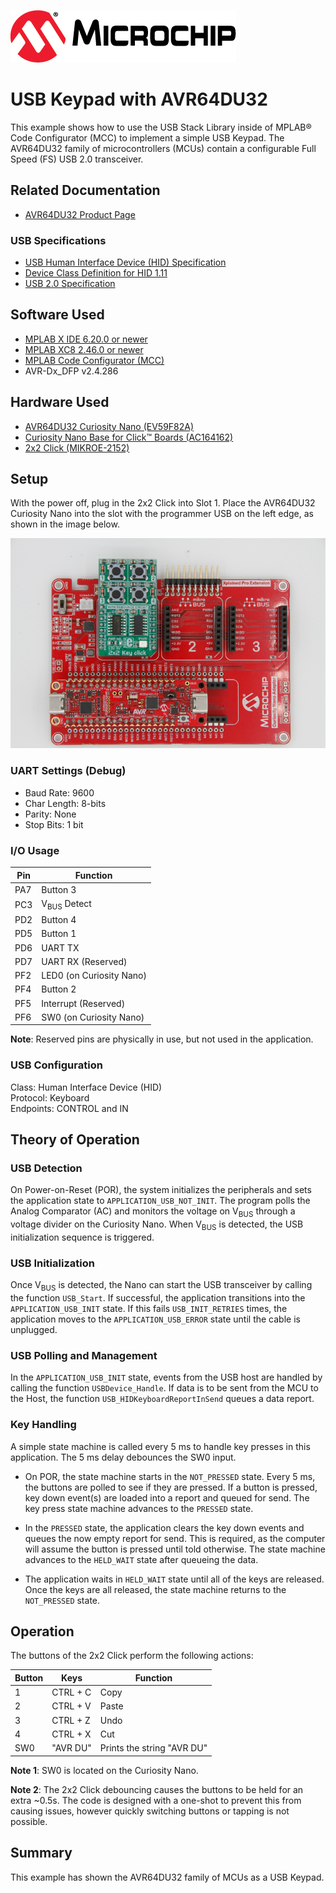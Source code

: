 <!-- Please do not change this logo with link -->

[![MCHP](images/microchip.png)](https://www.microchip.com)

# USB Keypad with AVR64DU32 

This example shows how to use the USB Stack Library inside of MPLAB&reg; Code Configurator (MCC) to implement a simple USB Keypad. The AVR64DU32 family of microcontrollers (MCUs) contain a configurable Full Speed (FS) USB 2.0 transceiver.  

## Related Documentation

- [AVR64DU32 Product Page](https://www.microchip.com/en-us/product/AVR64DU32?utm_source=GitHub&utm_medium=TextLink&utm_campaign=MCU8_AVR-DU&utm_content=avr64du32-keypad-mplab-mcc-github&utm_bu=MCU08)

### USB Specifications

- [USB Human Interface Device (HID) Specification](https://www.usb.org/document-library/device-class-definition-hid-111)
- [Device Class Definition for HID 1.11](https://usb.org/document-library/hid-usage-tables-15)
- [USB 2.0 Specification](https://www.usb.org/document-library/usb-20-specification)

## Software Used

- [MPLAB X IDE 6.20.0 or newer](https://www.microchip.com/en-us/tools-resources/develop/mplab-x-ide?utm_source=GitHub&utm_medium=TextLink&utm_campaign=MCU8_AVR-DU&utm_content=avr64du32-keypad-mplab-mcc-github&utm_bu=MCU08)
- [MPLAB XC8 2.46.0 or newer](https://www.microchip.com/en-us/tools-resources/develop/mplab-xc-compilers?utm_source=GitHub&utm_medium=TextLink&utm_campaign=MCU8_AVR-DU&utm_content=avr64du32-keypad-mplab-mcc-github&utm_bu=MCU08)
- [MPLAB Code Configurator (MCC)](https://www.microchip.com/en-us/tools-resources/configure/mplab-code-configurator?utm_source=GitHub&utm_medium=TextLink&utm_campaign=MCU8_AVR-DU&utm_content=avr64du32-keypad-mplab-mcc-github&utm_bu=MCU08) 
- AVR-Dx_DFP v2.4.286

## Hardware Used

- [AVR64DU32 Curiosity Nano (EV59F82A)](https://www.microchip.com/en-us/development-tool/EV59F82A?utm_source=GitHub&utm_medium=TextLink&utm_campaign=MCU8_AVR-DU&utm_content=avr64du32-keypad-mplab-mcc-github&utm_bu=MCU08)
- [Curiosity Nano Base for Click&trade; Boards (AC164162)](https://www.microchip.com/en-us/development-tool/AC164162?utm_source=GitHub&utm_medium=TextLink&utm_campaign=MCU8_AVR-DU&utm_content=avr64du32-keypad-mplab-mcc-github&utm_bu=MCU08)
- [2x2 Click (MIKROE-2152)](https://www.mikroe.com/2x2-key-click)

## Setup

With the power off, plug in the 2x2 Click into Slot 1. Place the AVR64DU32 Curiosity Nano into the slot with the programmer USB on the left edge, as shown in the image below.  

![Image of the Click Boards](./images/boardSetup.JPG)  

### UART Settings (Debug)

- Baud Rate: 9600
- Char Length: 8-bits
- Parity: None
- Stop Bits: 1 bit

### I/O Usage

| Pin | Function 
| --- | -------
| PA7 | Button 3
| PC3 | V<sub>BUS</sub> Detect
| PD2 | Button 4
| PD5 | Button 1
| PD6 | UART TX
| PD7 | UART RX (Reserved)
| PF2 | LED0 (on Curiosity Nano)
| PF4 | Button 2
| PF5 | Interrupt (Reserved)
| PF6 | SW0 (on Curiosity Nano)

**Note**: Reserved pins are physically in use, but not used in the application.  

### USB Configuration  

Class: Human Interface Device (HID)  
Protocol: Keyboard  
Endpoints: CONTROL and IN  

## Theory of Operation

### USB Detection

On Power-on-Reset (POR), the system initializes the peripherals and sets the application state to `APPLICATION_USB_NOT_INIT`. The program polls the Analog Comparator (AC) and monitors the voltage on V<sub>BUS</sub> through a voltage divider on the Curiosity Nano. When V<sub>BUS</sub> is detected, the USB initialization sequence is triggered.  

### USB Initialization

Once V<sub>BUS</sub> is detected, the Nano can start the USB transceiver by calling the function `USB_Start`. If successful, the application transitions into the `APPLICATION_USB_INIT` state. If this fails `USB_INIT_RETRIES` times, the application moves to the `APPLICATION_USB_ERROR` state until the cable is unplugged.  

### USB Polling and Management

In the `APPLICATION_USB_INIT` state, events from the USB host are handled by calling the function `USBDevice_Handle`. If data is to be sent from the MCU to the Host, the function `USB_HIDKeyboardReportInSend` queues a data report.  

### Key Handling

A simple state machine is called every 5 ms to handle key presses in this application. The 5 ms delay debounces the SW0 input. 

- On POR, the state machine starts in the `NOT_PRESSED` state. Every 5 ms, the buttons are polled to see if they are pressed. If a button is pressed, key down event(s) are loaded into a report and queued for send. The key press state machine advances to the `PRESSED` state. 

- In the `PRESSED` state, the application clears the key down events and queues the now empty report for send. This is required, as the computer will assume the button is pressed until told otherwise. The state machine advances to the `HELD_WAIT` state after queueing the data. 

- The application waits in `HELD_WAIT` state until all of the keys are released. Once the keys are all released, the state machine returns to the `NOT_PRESSED` state.

## Operation

The buttons of the 2x2 Click perform the following actions:

| Button | Keys | Function
| ------ | ----- | --------
| 1 | CTRL + C | Copy
| 2 | CTRL + V | Paste
| 3 | CTRL + Z | Undo
| 4 | CTRL + X | Cut
| SW0 | "AVR DU" | Prints the string "AVR DU"

**Note 1**: SW0 is located on the Curiosity Nano.

**Note 2**: The 2x2 Click debouncing causes the buttons to be held for an extra ~0.5s. The code is designed with a one-shot to prevent this from causing issues, however quickly switching buttons or tapping is not possible.

## Summary
This example has shown the AVR64DU32 family of MCUs as a USB Keypad.  